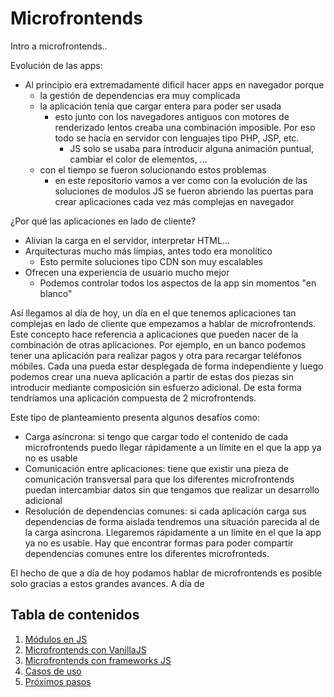 # Microfrontends

Intro a microfrontends..

Evolución de las apps:
* Al principio era extremadamente dificil hacer apps en navegador porque
  * la gestión de dependencias era muy complicada
  * la aplicación tenía que cargar entera para poder ser usada
    * esto junto con los navegadores antiguos con motores de renderizado lentos creaba una combinación imposible. Por eso todo se hacía en servidor con lenguajes tipo PHP, JSP, etc.
      * JS solo se usaba para introducir alguna animación puntual, cambiar el color de elementos, ...
  * con el tiempo se fueron solucionando estos problemas
    * en este repositorio vamos a ver como con la evolución de las soluciones de modulos JS se fueron abriendo las puertas para crear aplicaciones cada vez más complejas en navegador

¿Por qué las aplicaciones en lado de cliente?
* Alivian la carga en el servidor, interpretar HTML...
* Arquitecturas mucho más limpias, antes todo era monolítico
  * Esto permite soluciones tipo CDN son muy escalables
* Ofrecen una experiencia de usuario mucho mejor
  * Podemos controlar todos los aspectos de la app sin momentos "en blanco"


Así llegamos al día de hoy, un día en el que tenemos aplicaciones tan complejas en lado de cliente que empezamos a hablar de microfrontends. Este concepto hace referencia a aplicaciones que pueden nacer de la combinación de otras aplicaciones. Por ejemplo, en un banco podemos tener una aplicación para realizar pagos y otra para recargar teléfonos móbiles. Cada una pueda estar desplegada de forma independiente y luego podemos crear una nueva aplicación a partir de estas dos piezas sin introducir mediante composición sin esfuerzo adicional. De esta forma tendríamos una aplicación compuesta de 2 microfrontends.

Este tipo de planteamiento presenta algunos desafíos como:
* Carga asíncrona: si tengo que cargar todo el contenido de cada microfrontends puedo llegar rápidamente a un límite en el que la app ya no es usable
* Comunicación entre aplicaciones: tiene que existir una pieza de comunicación transversal para que los diferentes microfrontends puedan intercambiar datos sin que tengamos que realizar un desarrollo adicional
* Resolución de dependencias comunes: si cada aplicación carga sus dependencias de forma aislada tendremos una situación parecida al de la carga asíncrona. Llegaremos rápidamente a un límite en el que la app ya no es usable. Hay que encontrar formas para poder compartir dependencias comunes entre los diferentes microfronteds.

El hecho de que a día de hoy podamos hablar de microfrontends es posible solo gracias a estos grandes avances. A día de 

## Tabla de contenidos

1. [Módulos en JS](./docs/01-js-modules.md)
2. [Microfrontends con VanillaJS](./docs/02-vanilla-microfrontends.md)
3. [Microfrontends con frameworks JS](./docs/03-fwks-microfrontends.md)
4. [Casos de uso](./docs/04-use-cases.md)
5. [Próximos pasos](./docs/05-next-steps.md)
